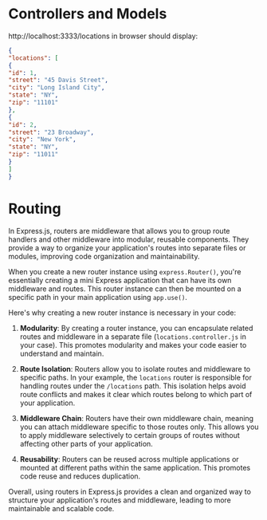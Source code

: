# Controllers and Models

http://localhost:3333/locations in browser should display:

```json
{
"locations": [
{
"id": 1,
"street": "45 Davis Street",
"city": "Long Island City",
"state": "NY",
"zip": "11101"
},
{
"id": 2,
"street": "23 Broadway",
"city": "New York",
"state": "NY",
"zip": "11011"
}
]
}
```
# Routing

In Express.js, routers are middleware that allows you to group route handlers and other middleware into modular, reusable components. They provide a way to organize your application's routes into separate files or modules, improving code organization and maintainability.

When you create a new router instance using `express.Router()`, you're essentially creating a mini Express application that can have its own middleware and routes. This router instance can then be mounted on a specific path in your main application using `app.use()`.

Here's why creating a new router instance is necessary in your code:

1. **Modularity**: By creating a router instance, you can encapsulate related routes and middleware in a separate file (`locations.controller.js` in your case). This promotes modularity and makes your code easier to understand and maintain.

2. **Route Isolation**: Routers allow you to isolate routes and middleware to specific paths. In your example, the `locations` router is responsible for handling routes under the `/locations` path. This isolation helps avoid route conflicts and makes it clear which routes belong to which part of your application.

3. **Middleware Chain**: Routers have their own middleware chain, meaning you can attach middleware specific to those routes only. This allows you to apply middleware selectively to certain groups of routes without affecting other parts of your application.

4. **Reusability**: Routers can be reused across multiple applications or mounted at different paths within the same application. This promotes code reuse and reduces duplication.

Overall, using routers in Express.js provides a clean and organized way to structure your application's routes and middleware, leading to more maintainable and scalable code.